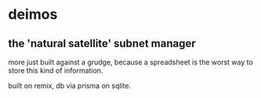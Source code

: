 # deimos
## the 'natural satellite' subnet manager

more just built against a grudge, because a spreadsheet is the worst way to store this kind of information.

built on remix, db via prisma on sqlite.
